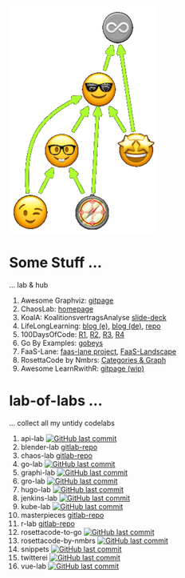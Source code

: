 ![Graphoji](src/graphoji-dot2.png)

# Some Stuff ...
... lab & hub

1. Awesome Graphviz: [gitpage](https://codefreezr.github.io/awesome-graphviz/)
1. ChaosLab: [homepage](https://codefreezr.gitlab.io/chaoslab/)
1. KoalA: KoalitionsvertragsAnalyse [slide-deck](https://mypub4u.gitlab.io/koalas/)
1. LifeLongLearning: [blog (e)](https://codefreezr.gitlab.io/lifelonglearning/en/),  [blog (de)](https://codefreezr.gitlab.io/lifelonglearning/de/), [repo](https://gitlab.com/codefreezr/lifelonglearning)
1. 100DaysOfCode: [R1](https://gitlab.com/codefreezr/100-days-of-code/blob/master/r1-log.md), [R2](https://gitlab.com/codefreezr/100-days-of-code/blob/master/r2-log.md), [R3](https://gitlab.com/codefreezr/100-days-of-code/blob/master/r3-log.md), [R4](https://gitlab.com/codefreezr/100-days-of-code/blob/master/r4-log.md)
1. Go By Examples: [gobeys](http://bit.ly/git-gobyes)  
1. FaaS-Lane: [faas-lane project](https://github.com/faas-lane), [FaaS-Landscape](https://github.com/faas-lane/FaaS-Lane/tree/master/candidates)
1. RosettaCode by Nmbrs: [Categories & Graph](https://codefreezr.github.io/rosettacode-by-nmbrs/)
1. Awesome LearnRwithR: [gitpage (wip)](https://codefreezr.github.io/awesome-LearnRwithR/)


# lab-of-labs ...
... collect all my untidy codelabs

1. api-lab [![GitHub last commit](https://img.shields.io/github/last-commit/CodeFreezr/api-lab.svg)](https://github.com/CodeFreezr/api-lab)
1. blender-lab [gitlab-repo](https://gitlab.com/codefreezr/blenderlab)
1. chaos-lab [gitlab-repo](https://gitlab.com/codefreezr/chaoslab)
1. go-lab [![GitHub last commit](https://img.shields.io/github/last-commit/CodeFreezr/go-lab.svg)](https://github.com/CodeFreezr/go-lab)
1. graphi-lab [![GitHub last commit](https://img.shields.io/github/last-commit/CodeFreezr/graphi-lab.svg)](https://github.com/CodeFreezr/graphi-lab)
1. gro-lab [![GitHub last commit](https://img.shields.io/github/last-commit/CodeFreezr/gro-lab.svg)](https://github.com/CodeFreezr/gro-lab)
1. hugo-lab [![GitHub last commit](https://img.shields.io/github/last-commit/CodeFreezr/hugo-lab.svg)](https://github.com/CodeFreezr/hugo-lab)
1. jenkins-lab [![GitHub last commit](https://img.shields.io/github/last-commit/CodeFreezr/jenkins-lab.svg)](https://github.com/CodeFreezr/jenkins-lab)
1. kube-lab [![GitHub last commit](https://img.shields.io/github/last-commit/CodeFreezr/kube-lab.svg)](https://github.com/CodeFreezr/kube-lab)
1. masterpieces [gitlab-repo](https://gitlab.com/codefreezr/masterpieces)
1. r-lab [gitlab-repo](https://gitlab.com/codefreezr/r-lab)
1. rosettacode-to-go [![GitHub last commit](https://img.shields.io/github/last-commit/CodeFreezr/rosettacode-to-go.svg)](https://github.com/CodeFreezr/rosettacode-to-go)
1. rosettacode-by-nmbrs [![GitHub last commit](https://img.shields.io/github/last-commit/CodeFreezr/rosettacode-by-nmbrs.svg)](https://github.com/CodeFreezr/rosettacode-by-nmbrs)
1. snippets [![GitHub last commit](https://img.shields.io/github/last-commit/CodeFreezr/snippets.svg)](https://github.com/CodeFreezr/snippets)
1. twitterei [![GitHub last commit](https://img.shields.io/github/last-commit/CodeFreezr/twitterei.svg)](https://github.com/CodeFreezr/twitterei)
1. vue-lab [![GitHub last commit](https://img.shields.io/github/last-commit/CodeFreezr/vue-lab.svg)](https://github.com/CodeFreezr/vue-lab)
